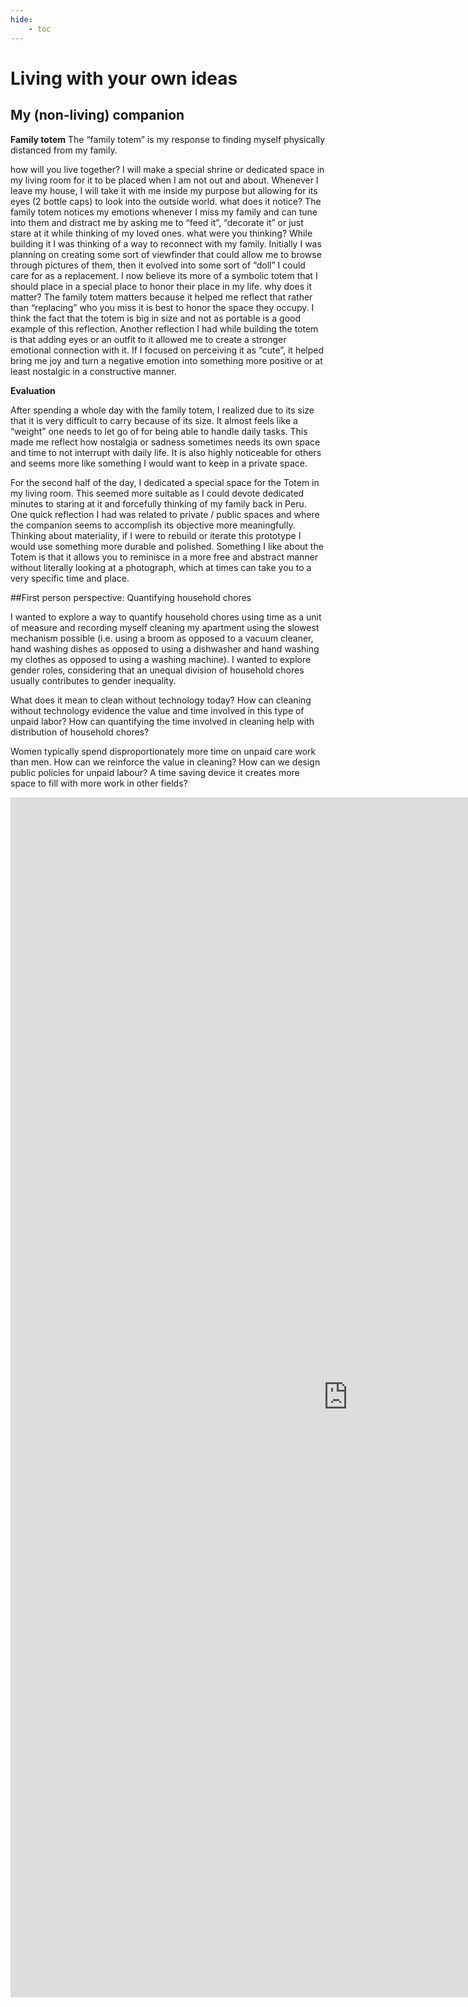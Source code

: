 ```yaml
---
hide:
    - toc
---
```


# Living with your own ideas

## My (non-living) companion


**Family totem**
The “family totem” is my response to finding myself physically distanced from my family.


how will you live together?
I will make a special shrine or dedicated space in my living room for it to be placed when I am not out and about. Whenever I leave my house, I will take it with me inside my purpose but allowing for its eyes (2 bottle caps)  to look into the outside world.
what does it notice?
The family totem notices my emotions whenever I miss my family and can tune into them and distract me by asking me to “feed it”, “decorate it” or just stare at it while thinking of my loved ones.
what were you thinking?
While building it I was thinking of a way to reconnect with my family. Initially I was planning on creating some sort of viewfinder that could allow me to browse through pictures of them, then it evolved into some sort of “doll” I could care for as a replacement. I now believe its more of a symbolic totem that I should place in a special place to honor their place in my life.
why does it matter?
The family totem matters because it helped me reflect that rather than “replacing” who you miss it is best to honor the space they occupy. I think the fact that the totem is big in size and not as portable is a good example of this reflection. Another reflection I had while building the totem is that adding eyes or an outfit to it allowed me to create a stronger emotional connection with it. If I focused on perceiving it as “cute”, it helped bring me joy and turn a negative emotion into something more positive or at least nostalgic in a constructive manner.

**Evaluation**

After spending a whole day with the family totem, I realized due to its size that it is very difficult to carry because of its size. It almost feels like a “weight” one needs to let go of for being able to handle daily tasks. This made me reflect how nostalgia or sadness sometimes needs its own space and time to not interrupt with daily life. It is also highly noticeable for others and seems more like something I would want to keep in a private space.

For the second half of the day, I dedicated a special space for the Totem in my living room. This seemed more suitable as I could devote dedicated minutes to staring at it and forcefully thinking of my family back in Peru. One quick reflection I had was related to private / public spaces and where the companion seems to accomplish its objective more meaningfully. Thinking about materiality, if I were to rebuild or iterate this prototype I would use something more durable and polished. Something I like about the Totem is that it allows you to reminisce in a more free and abstract manner without literally looking at a photograph, which at times can take you to a very specific time and place.

##First person perspective: Quantifying household chores

I wanted to explore a way to quantify household chores using time as a unit of measure and recording myself cleaning my apartment using the slowest mechanism possible (i.e. using a broom as opposed to a vacuum cleaner, hand washing dishes as opposed to using a dishwasher and hand washing my clothes as opposed to using a washing machine). I wanted to explore gender roles, considering that an unequal division of household chores usually contributes to gender inequality.

What does it mean to clean without technology today? How can cleaning without technology evidence the value and time involved in this type of unpaid labor? How can quantifying the time involved in cleaning help with distribution of household chores?

Women typically spend disproportionately more time on unpaid care work than men. How can we reinforce the value in cleaning? How can we design public policies for unpaid labour? A time saving device it creates more space to fill with more work in  other fields?






<iframe src="https://player.vimeo.com/video/767871701?h=29a153fd2a&amp;badge=0&amp;autopause=0&amp;player_id=0&amp;app_id=58479" width="1080" height="1920" frameborder="0" allow="autoplay; fullscreen; picture-in-picture" allowfullscreen title="Jimena Salinas - Living with your own ideas - Division of household labor"></iframe>

